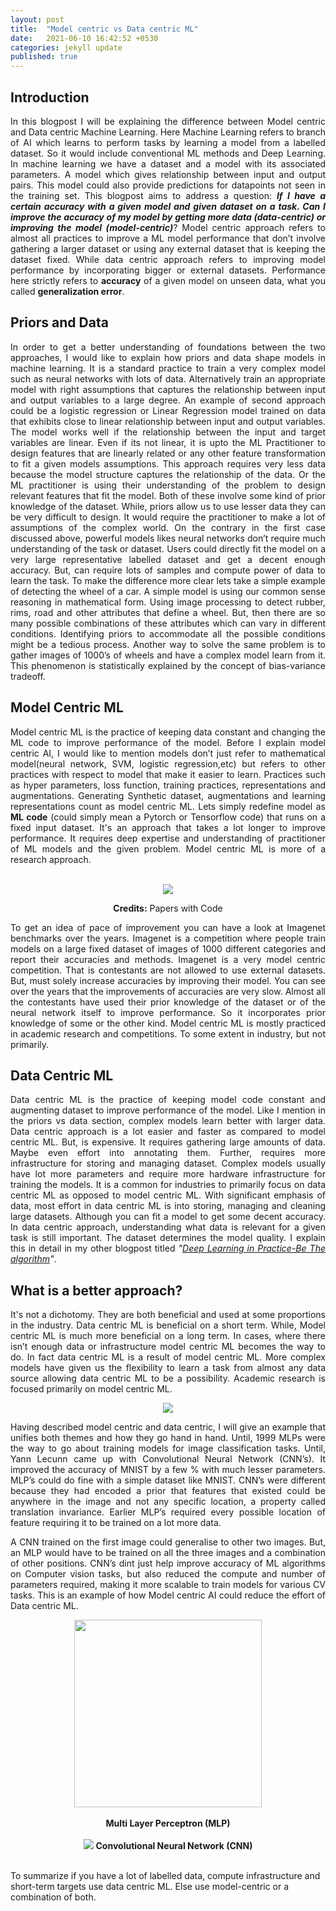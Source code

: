 ```yaml
---
layout: post
title:  "Model centric vs Data centric ML"
date:   2021-06-10 16:42:52 +0530
categories: jekyll update
published: true
---
```



## Introduction

<p style="text-align:justify">
In this blogpost I will be explaining the difference between Model centric and Data centric Machine Learning.
Here Machine Learning refers to branch of AI which learns to perform tasks by learning a model from a labelled dataset.
So it would include conventional ML methods and Deep Learning. In machine learning we have a dataset and a model with its associated parameters.
A model which gives relationship between input and output pairs. This model could also provide predictions for datapoints not seen in the training set.
This blogpost aims to address a question: <b><i>If I have a certain accuracy with a given model and given dataset on a task. Can I improve the accuracy of my model by getting more data (data-centric) or improving the model (model-centric)</i></b>?
Model centric approach refers to almost all practices to improve a ML model performance that don’t involve gathering a larger dataset or using any external dataset that is keeping the dataset fixed.
While data centric approach refers to improving model performance by incorporating bigger or external datasets. Performance here strictly refers to <b>accuracy</b> of a given model on unseen data, what you called <b>generalization error</b>.</p>

## Priors and Data

<p style="text-align:justify">
In order to get a better understanding of foundations between the two approaches, I would like to explain how priors and data shape models in machine learning.
It is a standard practice to train a very complex model such as neural networks with lots of data. Alternatively train an appropriate model with right assumptions that captures the relationship between input and output variables to a large degree.
An example of second approach could be a logistic regression or Linear Regression model trained on data that exhibits close to linear relationship between input and output variables. The model works well if the relationship between the input and target variables are linear.
Even if its not linear, it is upto the ML Practitioner to design features that are linearly related or any other feature transformation to fit a given models
assumptions.
This approach requires very less data because the model structure captures the relationship of the data. Or the ML practitioner is using their understanding of the problem to design relevant features that fit the model.
Both of these involve some kind of prior knowledge of the dataset.
While, priors allow us to use lesser data they can be very difficult to design. It would require the practitioner to make a lot of assumptions of the complex world.  On the contrary in the first case discussed above, powerful models likes neural networks don’t require much understanding of the task or dataset.
Users could directly fit the model on a very large representative labelled dataset and get a decent enough accuracy.
But, can require lots of samples and compute power of data to learn the task.
To make the difference more clear lets take a simple example of detecting the wheel of a car. A simple model is using our common sense reasoning in mathematical form.
Using image processing to detect rubber, rims, road and other attributes that define a wheel.
But, then there are so many possible combinations of these attributes which can vary in different conditions. Identifying priors to accommodate all the possible conditions might be a tedious process.
Another way to solve the same problem is to gather images of 1000’s of wheels and have a complex model learn from it. This phenomenon is statistically
explained by the concept of bias-variance tradeoff.
</p>


## Model Centric ML

<p style="text-align:justify">
Model centric ML is the practice of keeping data constant and changing the ML code to improve performance of the model.
Before I explain model centric AI, I would like to mention models don’t just refer to mathematical model(neural network, SVM, logistic regression,etc) but refers to other practices with respect to model that make it easier to learn.
Practices such as hyper parameters, loss function, training practices, representations and augmentations. Generating Synthetic dataset, augmentations and learning representations count as model centric ML. Lets simply redefine model as <b>ML code</b> (could simply mean a Pytorch or Tensorflow code) that runs on a fixed input dataset.
It's an approach that takes a lot longer to improve performance. It requires deep expertise and understanding of practitioner of ML models and the given problem. Model centric ML is more of a research approach.</p>

<br>

<center>
<img src="{{site.baseurl}}/assets/Imagenet_benchmarks.png">
<p><b>Credits:</b> Papers with Code</p>
</center>

<p style="text-align:justify">To get an idea of pace of improvement you can have a look at Imagenet benchmarks over the years. Imagenet is a competition where people train models on a large fixed dataset of images of 1000 different categories and report their accuracies and methods.
Imagenet is a very model centric competition. That is contestants are not allowed to use external datasets. But, must solely increase accuracies by improving their model. You can see over the years that the improvements of accuracies are very slow.
Almost all the contestants have used their prior knowledge of the dataset or of the neural network itself to improve performance.
So it incorporates prior knowledge of some or the other kind.
Model centric ML is mostly practiced in academic research and competitions. To some extent in industry, but not primarily.
</p>

## Data Centric ML

<p style="text-align:justify">
Data centric ML is the practice of keeping model code constant and augmenting dataset to improve performance of the model. Like I mention in the priors vs data section, complex models learn better with larger data.  
Data centric approach is a lot easier and faster as compared to model centric ML. But, is expensive. It requires gathering large amounts of data. Maybe even effort into annotating them. Further, requires more infrastructure for storing and managing dataset.
Complex models usually have lot more parameters and require more hardware infrastructure for training the models. It is a common for industries to primarily focus on data centric ML as opposed to model centric ML.
With significant emphasis of data, most effort in data centric ML is into storing, managing and cleaning large datasets. Although you can fit a model to get some decent accuracy. In data centric approach, understanding what data is relevant for a given task is still important. The dataset determines the model quality. I explain this in detail in my other blogpost titled <i>"<a href="https://kamathhrishi.github.io/MyWebsite/jekyll/update/2020/06/19/bethealgorithm.html" target="_blank">Deep Learning in Practice-Be The algorithm</a>"</i>.</p>



## What is a better approach?
<p style="text-align:justify">
It's not a dichotomy. They are both beneficial and used at some proportions in the industry. Data centric ML is beneficial on a short term. While, Model centric ML is much more beneficial on a long term.
In cases, where there isn’t enough data or infrastructure model centric ML becomes the way to do.
In fact data centric ML is a result of model centric ML. More complex models have given us the flexibility to learn a task from almost any data source  allowing data centric ML to be a possibility. Academic research is focused primarily on model centric ML.</p>
<center>
<img src="{{site.baseurl}}/assets/translation_invariance.png">
</center>
<p style="text-align:justify">Having described model centric and data centric, I will give an example that unifies both themes and how they go hand in hand.
Until, 1999 MLPs were the way to go about training models for image classification tasks. Until, Yann Lecunn came up with Convolutional Neural Network (CNN’s). It improved the accuracy of MNIST by a few % with much lesser parameters. MLP’s could do fine with a simple dataset like MNIST.
CNN’s were different because they had encoded a prior that features that existed could be anywhere in the image and not any specific location, a property called translation invariance. Earlier MLP’s required every possible location of feature requiring it to be trained on a lot more data.</p>

<p style="text-align:justify">
A CNN trained on the first image could generalise to other two images. But, an MLP would have to be trained on all the three images and a combination of other positions.
CNN’s dint just help improve accuracy of ML algorithms on Computer vision tasks, but also reduced the compute and number of parameters required, making it more scalable to train models for various CV tasks.
This is an example of how Model centric AI could reduce the effort of Data centric ML.  
</p>
<center>
<img height="300px" src="{{site.baseurl}}/assets/datavsmodel.png">
<br>
<br>
<b>Multi Layer Perceptron (MLP)</b>
<br>
<br>
<img src="{{site.baseurl}}/assets/datavsmodel1.png">
<b>Convolutional Neural Network (CNN)</b>
<br>
<br>
</center>
<p>To summarize if you have a lot of labelled data, compute infrastructure and short-term targets use data centric ML. Else use model-centric or a combination of both.</p>
